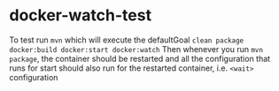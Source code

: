 # docker-watch-test

To test run `mvn` which will execute the defaultGoal `clean package docker:build docker:start docker:watch`
Then whenever you run `mvn package`, the container should be restarted and all the configuration that runs for start 
should also run for the restarted container, i.e. `<wait>` configuration
